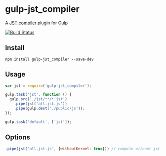 gulp-jst_compiler
=================

A [JST compiler](https://github.com/hcodes/jst) plugin for Gulp

[![Build Status](https://travis-ci.org/hcodes/gulp-jst_compiler.png?branch=master)](https://travis-ci.org/hcodes/gulp-jst_compiler)

## Install

```
npm install gulp-jst_compiler --save-dev
```

## Usage
```javascript
var jst = require('gulp-jst_compiler');

gulp.task('jst', function () {
  gulp.src('./jst/**/*.jst')
    .pipe(jst('all.jst.js'))
    .pipe(gulp.dest('./public/js'));
});

gulp.task('default', ['jst']);
```


## Options
```javascript
.pipe(jst('all.jst.js', {withoutKernel: true})) // compile without jst-kernel 
```
